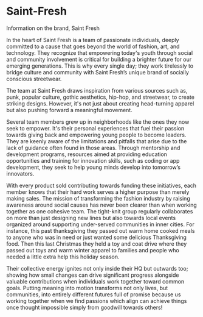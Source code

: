 # Saint-Fresh
Information on the brand, Saint Fresh

In the heart of Saint Fresh is a team of passionate individuals, deeply committed to a cause that goes beyond the world of fashion, art, and technology. They recognize that empowering today's youth through social and community involvement is critical for building a brighter future for our emerging generations. This is why every single day; they work tirelessly to bridge culture and community with Saint Fresh’s unique brand of socially conscious streetwear. 

The team at Saint Fresh draws inspiration from various sources such as, punk, popular culture, gothic aesthetics, hip-hop, and streetwear, to create striking designs. However, it's not just about creating head-turning apparel but also pushing forward a meaningful movement. 

Several team members grew up in neighborhoods like the ones they now seek to empower. It's their personal experiences that fuel their passion towards giving back and empowering young people to become leaders. They are keenly aware of the limitations and pitfalls that arise due to the lack of guidance often found in those areas. Through mentorship and development programs, resources aimed at providing education opportunities and training for innovation skills, such as coding or app development, they seek to help young minds develop into tomorrow’s innovators. 

With every product sold contributing towards funding these initiatives, each member knows that their hard work serves a higher purpose than merely making sales. The mission of transforming the fashion industry by raising awareness around social causes has never been clearer than when working together as one cohesive team. The tight-knit group regularly collaborates on more than just designing new lines but also towards local events organized around supporting under-served communities in inner cities. For instance, this past thanksgiving they passed out warm home cooked meals to anyone who was in need or just wanted some delicious Thanksgiving food. Then this last Christmas they held a toy and coat drive where they passed out toys and warm winter apparel to families and people who needed a little extra help this holiday season. 

Their collective energy ignites not only inside their HQ but outwards too; showing how small changes can drive significant progress alongside valuable contributions when individuals work together toward common goals. Putting meaning into motion transforms not only lives, but communities, into entirely different futures full of promise because us working together when we find passions which align can achieve things once thought impossible simply from goodwill towards others!
